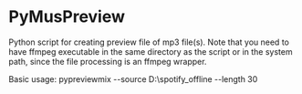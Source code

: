 # PyMusPreview
Python script for creating preview file of mp3 file(s). 
Note that you need to have ffmpeg executable in the same directory as the script or in the system path, since the file processing is an ffmpeg wrapper.

Basic usage:
pypreviewmix --source D:\spotify_offline --length 30
